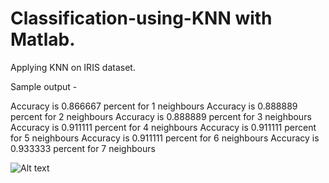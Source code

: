 # Classification-using-KNN with Matlab.

Applying KNN on IRIS dataset. 


Sample output - 

Accuracy is 0.866667 percent for 1 neighbours 
Accuracy is 0.888889 percent for 2 neighbours 
Accuracy is 0.888889 percent for 3 neighbours 
Accuracy is 0.911111 percent for 4 neighbours 
Accuracy is 0.911111 percent for 5 neighbours 
Accuracy is 0.911111 percent for 6 neighbours 
Accuracy is 0.933333 percent for 7 neighbours 

![Alt text](Classification-using-KNN/data-train.jpg?raw=true "Title")

